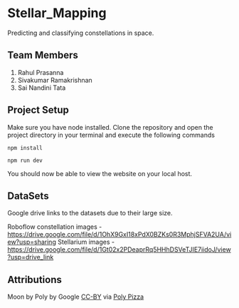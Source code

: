# Stellar_Mapping

Predicting and classifying constellations in space.

## Team Members

1. Rahul Prasanna
2. Sivakumar Ramakrishnan
3. Sai Nandini Tata

## Project Setup

Make sure you have node installed. Clone the repository and open the project directory in your terminal and execute the following commands

```
npm install
```

```
npm run dev
```

You should now be able to view the website on your local host.

## DataSets

Google drive links to the datasets due to their large size.

Roboflow constellation images - https://drive.google.com/file/d/1OhX9GxI18xPdX0BZKs0R3MphjSFVA2UA/view?usp=sharing
Stellarium images - https://drive.google.com/file/d/1Gt02x2PDeaprRq5HHhDSVeTJIE7iidoJ/view?usp=drive_link

## Attributions

Moon by Poly by Google [CC-BY](https://creativecommons.org/licenses/by/3.0/) via [Poly Pizza](https://poly.pizza/m/9OPocAqXM0u)
